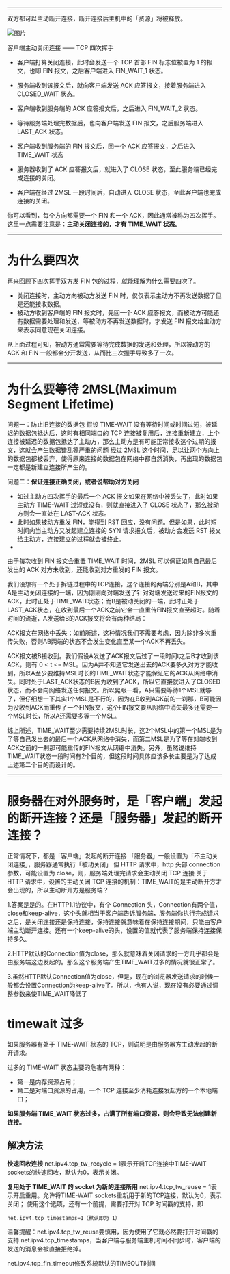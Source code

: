 ___
双方都可以主动断开连接，断开连接后主机中的「资源」将被释放。

![图片](https://mmbiz.qpic.cn/mmbiz_png/J0g14CUwaZeo9xBVAyPJ8iaWCC6sYS843KaMMu2mHfFLZNgiaREDZ5JicRYrlaiciayQjh9HDsacxIbMT0emGUpAX5w/640?wx_fmt=png&wxfrom=5&wx_lazy=1&wx_co=1 "客户端主动关闭连接 —— TCP 四次挥手")

客户端主动关闭连接 —— TCP 四次挥手

-   客户端打算关闭连接，此时会发送一个 TCP 首部 FIN 标志位被置为 1 的报文，也即 FIN 报文，之后客户端进入 FIN_WAIT_1 状态。

-   服务端收到该报文后，就向客户端发送 ACK 应答报文，接着服务端进入 CLOSED_WAIT 状态。

-   客户端收到服务端的 ACK 应答报文后，之后进入 FIN_WAIT_2 状态。

-   等待服务端处理完数据后，也向客户端发送 FIN 报文，之后服务端进入 LAST_ACK 状态。

-   客户端收到服务端的 FIN 报文后，回一个 ACK 应答报文，之后进入 TIME_WAIT 状态

-   服务器收到了 ACK 应答报文后，就进入了 CLOSE 状态，至此服务端已经完成连接的关闭。

-   客户端在经过 2MSL 一段时间后，自动进入 CLOSE 状态，至此客户端也完成连接的关闭。


你可以看到，每个方向都需要一个 FIN 和一个 ACK，因此通常被称为四次挥手。
这里一点需要注意是：**主动关闭连接的，才有 TIME_WAIT 状态。**

___
# 为什么要四次
再来回顾下四次挥手双方发 FIN 包的过程，就能理解为什么需要四次了。

-   关闭连接时，主动方向被动方发送 FIN 时，仅仅表示主动方不再发送数据了但是还能接收数据。
-   被动方收到客户端的 FIN 报文时，先回一个 ACK 应答报文，而被动方可能还有数据需要处理和发送，等被动方不再发送数据时，才发送 FIN 报文给主动方来表示同意现在关闭连接。

从上面过程可知，被动方通常需要等待完成数据的发送和处理，所以被动方的 ACK 和 FIN 一般都会分开发送，从而比三次握手导致多了一次。

___
# 为什么要等待 2MSL(Maximum Segment Lifetime)
问题一：防止旧连接的数据包
假设 TIME-WAIT 没有等待时间或时间过短，被延迟的数据包抵达后，这时有相同端口的 TCP 连接被复用后，连接重新建立，上个连接被延迟的数据包抵达了主动方，那么主动方是有可能正常接收这个过期的报文，这就会产生数据错乱等严重的问题
经过 2MSL 这个时间，足以让两个方向上的数据包都被丢弃，使得原来连接的数据包在网络中都自然消失，再出现的数据包一定都是新建立连接所产生的。

问题二：**保证连接正确关闭，或者说帮助对方关闭**
- 如过主动方四次挥手的最后一个 ACK 报文如果在网络中被丢失了，此时如果主动方 TIME-WAIT 过短或没有，则就直接进入了 CLOSE 状态了，那么被动方则会一直处在 LAST-ACK 状态。
- 此时如果被动方重发 FIN，能得到 RST 回应，没有问题。但是如果，此时短时间内当主动方又发起建立连接的 SYN 请求报文后，被动方会发送 RST 报文给主动方，连接建立的过程就会被终止。
- 
由于每次收到 FIN 报文会重置 TIME_WAIT 时间，2MSL 可以保证如果自己最后发出的 ACK 对方未收到，还能收到对方重发的 FIN 报文。

我们设想有一个处于拆链过程中的TCP连接，这个连接的两端分别是A和B，其中A是主动关闭连接的一端，因为刚刚向对端发送了针对对端发送过来的FIN报文的ACK，此时正处于TIME_WAIT状态；而B是被动关闭的一端，此时正处于LAST_ACK状态，在收到最后一个ACK之前它会一直重传FIN报文直至超时。随着时间的流逝，A发送给B的ACK报文将会有两种结局：

ACK报文在网络中丢失；如前所述，这种情况我们不需要考虑，因为除非多次重传失败，否则AB两端的状态不会发生变化直至某一个ACK不再丢失。

ACK报文被B接收到。我们假设A发送了ACK报文后过了一段时间t之后B才收到该ACK，则有 0 < t <= MSL。因为A并不知道它发送出去的ACK要多久对方才能收到，所以A至少要维持MSL时长的TIME_WAIT状态才能保证它的ACK从网络中消失。同时处于LAST_ACK状态的B因为收到了ACK，所以它直接就进入了CLOSED状态，而不会向网络发送任何报文。所以晃眼一看，A只需要等待1个MSL就够了，但仔细想一下其实1个MSL是不行的，因为在B收到ACK前的一刹那，B可能因为没收到ACK而重传了一个FIN报文，这个FIN报文要从网络中消失最多还需要一个MSL时长，所以A还需要多等一个MSL。

综上所述，TIME_WAIT至少需要持续2MSL时长，这2个MSL中的第一个MSL是为了等自己发出去的最后一个ACK从网络中消失，而第二MSL是为了等在对端收到ACK之前的一刹那可能重传的FIN报文从网络中消失。另外，虽然说维持TIME_WAIT状态一段时间有2个目的，但这段时间具体应该多长主要是为了达成上述第二个目的而设计的。

___
# 服务器在对外服务时，是「客户端」发起的断开连接？还是「服务器」发起的断开连接？

正常情况下，都是「客户端」发起的断开连接
「服务器」一般设置为「不主动关闭连接」，服务器通常执行「被动关闭」
但 HTTP 请求中，http 头部 connection 参数，可能设置为 close，则，服务端处理完请求会主动关闭 TCP 连接
关于 HTTP 请求中，设置的主动关闭 TCP 连接的机制：TIME_WAIT的是主动断开方才会出现的，所以主动断开方是服务端？

1.答案是是的。在HTTP1.1协议中，有个 Connection 头，Connection有两个值，close和keep-alive，这个头就相当于客户端告诉服务端，服务端你执行完成请求之后，是关闭连接还是保持连接，保持连接就意味着在保持连接期间，只能由客户端主动断开连接。还有一个keep-alive的头，设置的值就代表了服务端保持连接保持多久。

2.HTTP默认的Connection值为close，那么就意味着关闭请求的一方几乎都会是由服务端这边发起的。那么这个服务端产生TIME_WAIT过多的情况就很正常了。

3.虽然HTTP默认Connection值为close，但是，现在的浏览器发送请求的时候一般都会设置Connection为keep-alive了。所以，也有人说，现在没有必要通过调整参数来使TIME_WAIT降低了

# timewait 过多
如果服务器有处于 TIME-WAIT 状态的 TCP，则说明是由服务器方主动发起的断开请求。

过多的 TIME-WAIT 状态主要的危害有两种：
-   第一是内存资源占用；
-   第二是对端口资源的占用，一个 TCP 连接至少消耗连接发起方的一个本地端口；

**如果服务端 TIME_WAIT 状态过多，占满了所有端口资源，则会导致无法创建新连接。**

## 解决方法
**快速回收连接**
net.ipv4.tcp_tw_recycle = 1表示开启TCP连接中TIME-WAIT sockets的快速回收，默认为0，表示关闭。

**复用处于 TIME_WAIT 的 socket 为新的连接所用**
net.ipv4.tcp_tw_reuse = 1表示开启重用。允许将TIME-WAIT sockets重新用于新的TCP连接，默认为0，表示关闭；
使用这个选项，还有一个前提，需要打开对 TCP 时间戳的支持，即
```
net.ipv4.tcp_timestamps=1（默认即为 1）
```
温馨提醒：net.ipv4.tcp_tw_reuse要慎用，因为使用了它就必然要打开时间戳的支持 net.ipv4.tcp_timestamps，当客户端与服务端主机时间不同步时，客户端的发送的消息会被直接拒绝掉。

net.ipv4.tcp_fin_timeout修改系統默认的TIMEOUT时间

